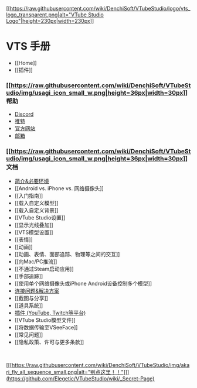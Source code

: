 [[[https://raw.githubusercontent.com/wiki/DenchiSoft/VTubeStudio/logo/vts_logo_transparent.png|alt="VTube Studio Logo"|height=230px|width=230px]]](https://github.com/Elegetic/VTubeStudio/wiki)

VTS 手册
=====================
- [[Home]]
- [[插件]]

### [[https://raw.githubusercontent.com/wiki/DenchiSoft/VTubeStudio/img/usagi_icon_small_w.png|height=36px|width=30px]] 帮助 
- [Discord](https://discord.gg/VTubeStudio)
- [推特](https://twitter.com/VTubeStudio)
- [官方网站](https://denchisoft.com)
- [邮箱](mailto:denchi@denchisoft.com)

### [[https://raw.githubusercontent.com/wiki/DenchiSoft/VTubeStudio/img/usagi_icon_small_w.png|height=36px|width=30px]] 文档
* [简介&必要环境](https://github.com/Elegetic/VTubeStudio/wiki/%E7%AE%80%E4%BB%8B-&-%E5%BF%85%E8%A6%81%E7%8E%AF%E5%A2%83)
* [[Android vs. iPhone vs. 网络摄像头]]
* [[入门指南]]
* [[载入自定义模型]]
* [[载入自定义背景]]
* [[VTube Studio设置]]
* [[显示光线叠加]]
* [[VTS模型设置]]
* [[表情]]
* [[动画]]
* [[动画、表情、面部追踪、物理等之间的交互]]
* [[向Mac/PC推流]]
* [[不通过Steam启动应用]]
* [[手部追踪]]
* [[使用单个网络摄像头或iPhone Android设备控制多个模型]]
* [连接问题&解决方案](https://github.com/Elegetic/VTubeStudio/wiki/%E8%BF%9E%E6%8E%A5%E9%97%AE%E9%A2%98&%E8%A7%A3%E5%86%B3%E6%96%B9%E6%A1%88)
* [[截图与分享]]
* [[道具系统]]
* [插件 (YouTube, Twitch等平台)](https://github.com/Elegetic/VTubeStudio/wiki/%E6%8F%92%E4%BB%B6)
* [[VTube Studio模型文件]]
* [[将数据传输至VSeeFace]]
* [[常见问题]]
* [[隐私政策、许可与更多条款]]

<br/>

[[[https://raw.githubusercontent.com/wiki/DenchiSoft/VTubeStudio/img/akari_fly_all_sequence_small.png|alt="别点这里！！"]]](https://github.com/Elegetic/VTubeStudio/wiki/_Secret-Page)